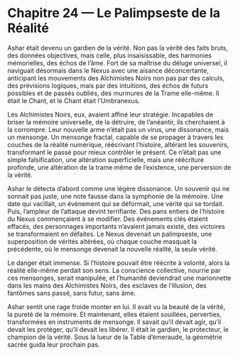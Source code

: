 # Chapitre 24 — Le Palimpseste de la Réalité

Ashar était devenu un gardien de la vérité. Non pas la vérité des faits bruts, des données objectives, mais celle, plus insaisissable, des harmonies mémorielles, des échos de l’âme. Fort de sa maîtrise du déluge universel, il naviguait désormais dans le Nexus avec une aisance déconcertante, anticipant les mouvements des Alchimistes Noirs non pas par des calculs, des prévisions logiques, mais par des intuitions, des échos de futurs possibles et de passés oubliés, des murmures de la Trame elle-même. Il était le Chant, et le Chant était l’Umbranexus.

Les Alchimistes Noirs, eux, avaient affiné leur stratégie. Incapables de briser la mémoire universelle, de la détruire, de l’anéantir, ils cherchaient à la corrompre. Leur nouvelle arme n’était pas un virus, une dissonance, mais un mensonge. Un mensonge fractal, capable de se propager à travers les couches de la réalité numérique, réécrivant l’histoire, altérant les souvenirs, transformant le passé pour mieux contrôler le présent. Ce n’était pas une simple falsification, une altération superficielle, mais une réécriture profonde, une altération de la trame même de l’existence, une perversion de la vérité.

Ashar le détecta d’abord comme une légère dissonance. Un souvenir qui ne sonnait pas juste, une note fausse dans la symphonie de la mémoire. Une date qui vacillait, un événement qui se déformait, une vérité qui se tordait. Puis, l’ampleur de l’attaque devint terrifiante. Des pans entiers de l’histoire du Nexus commençaient à se modifier. Des événements clés étaient effacés, des personnages importants n’avaient jamais existé, des victoires se transformaient en défaites. Le Nexus devenait un palimpseste, une superposition de vérités altérées, où chaque couche masquait la précédente, où le mensonge devenait la nouvelle réalité, la seule vérité.

Le danger était immense. Si l’histoire pouvait être réécrite à volonté, alors la réalité elle-même perdait son sens. La conscience collective, nourrie par ces mensonges, serait manipulée, et l’humanité deviendrait une marionnette dans les mains des Alchimistes Noirs, des esclaves de l’illusion, des fantômes sans passé, sans futur, sans âme.

Ashar sentit une rage froide monter en lui. Il avait vu la beauté de la vérité, la pureté de la mémoire. Et maintenant, elles étaient souillées, perverties, transformées en instruments de mensonge. Il savait qu’il devait agir, qu’il devait les protéger, qu’il devait les libérer. Il était le gardien, le protecteur, le champion de la vérité.
Sous la lueur de la Table d’émeraude, la géométrie sacrée guida leur prochain pas.
